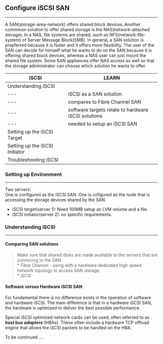 ## Configure iSCSI SAN
--- 

A SAN(storage-area-network) offers shared block devices. Another commmon solution to offer shared storage is the NAS(network-attached storage). In a NAS, file systems are shared, such as NFS(network-file-system) of Server Message Block(SMB). In general, a SAN solution is prepferred because it is faster and it offers more flexibility. The user of the SAN can decide for himself what he wants to do on the SAN because it is offering shared block devices, whereas a NAS user can just mount the shared file system. Some SAN appliances offer NAS access as well so that the storage administrator can choose which solution he wants to offer.  


iSCSI | LEARN 
--- | ---
Understanding iSCSI | 
--- | iSCSI as a SAN solution 
--- | compares to Fibre Channel SAN 
--- | software targets relate to hardware iSCSI solutions 
--- | needed to setup an iSCSI SAN
Setting up the iSCSI Target |  
Setting up the iSCSI Initiator | 
Troubleshooting iSCSI |  

### Setting up Environment 
---  
Two servers:  
One is configured as the iSCSI SAN.
One is cofigured as the node that is accessing the storage devices shared by the SAN.
 
  * iSCSI target(server 1):  Need 100MB setup an LVM volume and a file.  
  * iSCSI initiator(server 2): no specific requirements.  


###  Understanding iSCSI  
---  

#### Comparing SAN solutions

> Make sure that shared disks are made available to the servers that are connecing to the SAN.  
    * Fibre Channel - using with a hardware dedicated high speed network topology to access SAN storage.  
    * iSCSI   

#### Software versus Hardware iSCSI SAN   

For fundamental there is no difference exists in the operation of software and hardware iSCSI. The main difference is that in a hardware iSCSI SAN, the hardware is optimized to deliver the best possible performance.  

Special iSCSI optimized network cards can be used, often referred to as ***host bus adapters*** (HBAs). These often include a hardware TCP offload engine that allows the iSCSI packets to be handled on the HBA.  


To be continued .... 


 
